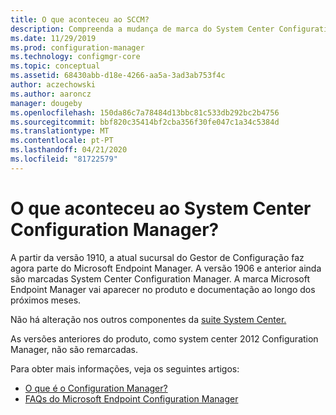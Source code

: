 ```yaml
---
title: O que aconteceu ao SCCM?
description: Compreenda a mudança de marca do System Center Configuration Manager para o Microsoft Endpoint Configuration Manager
ms.date: 11/29/2019
ms.prod: configuration-manager
ms.technology: configmgr-core
ms.topic: conceptual
ms.assetid: 68430abb-d18e-4266-aa5a-3ad3ab753f4c
author: aczechowski
ms.author: aaroncz
manager: dougeby
ms.openlocfilehash: 150da86c7a78484d13bbc81c533db292bc2b4756
ms.sourcegitcommit: bbf820c35414bf2cba356f30fe047c1a34c5384d
ms.translationtype: MT
ms.contentlocale: pt-PT
ms.lasthandoff: 04/21/2020
ms.locfileid: "81722579"
---
```

# <a name="what-happened-to-system-center-configuration-manager"></a>O que aconteceu ao System Center Configuration Manager?

A partir da versão 1910, a atual sucursal do Gestor de Configuração faz agora parte do Microsoft Endpoint Manager. A versão 1906 e anterior ainda são marcadas System Center Configuration Manager. A marca Microsoft Endpoint Manager vai aparecer no produto e documentação ao longo dos próximos meses.

Não há alteração nos outros componentes da [suite System Center.](https://docs.microsoft.com/system-center)

As versões anteriores do produto, como system center 2012 Configuration Manager, não são remarcadas.

Para obter mais informações, veja os seguintes artigos:

- [O que é o Configuration Manager?](introduction.md)
- [FAQs do Microsoft Endpoint Configuration Manager](microsoft-endpoint-manager-faq.md)
